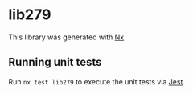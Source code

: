 # lib279

This library was generated with [Nx](https://nx.dev).


## Running unit tests

Run `nx test lib279` to execute the unit tests via [Jest](https://jestjs.io).


